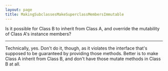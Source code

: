 ```yaml
---
layout: page
title: MakingSubclassesMakeSuperclassMembersImmutable
---
```


Is it possible for Class B to inherit from Class A, and override the mutability of Class A's instance members?

----

Technically, yes. Don't do it, though, as it violates the interface that's supposed to be guaranteed by providing those methods. Better is to make Class A inherit from Class B, and don't have those mutate methods in Class B at all.


